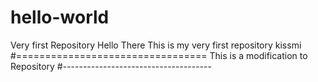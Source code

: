 # hello-world
Very first Repository
Hello There
  This is my very first repository kissmi
#=================================
This is a modification to Repository 
#-------------------------------------
